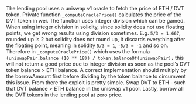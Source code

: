 The lending pool uses a uniswap v1 oracle to fetch the price of ETH / DVT token. Private function `_computeOraclePrice()` calculates the price of the DVT token in wei. The function uses integer division which can be gamed. When using integer division in solidity, since solidity does not use floating points, we get wrong results using division sometimes. E.g. `5/3 = 1.667`, rounded up is 2 but solidity does not round up, it discards everything after the floating point, meaning in solidity `5/3 = 1`, `-5/3 = -1` and so on. Therefore in `_computeOraclePrice()` which uses the formula `(uniswapPair.balance (10 ** 18)) / token.balanceOf(uniswapPair);` this will not return a good price due to integer division as soon as the pool’s DVT token balance > ETH balance. A correct implementation should multiply by the borrowAmount first before dividing by the token balance to circumvent this issue. From there the exploit is pretty simple. Swap DVT to ETH - such that DVT balance > ETH balance in the uniswap v1 pool. Lastly, borrow all the DVT tokens in the lending pool at zero price.
